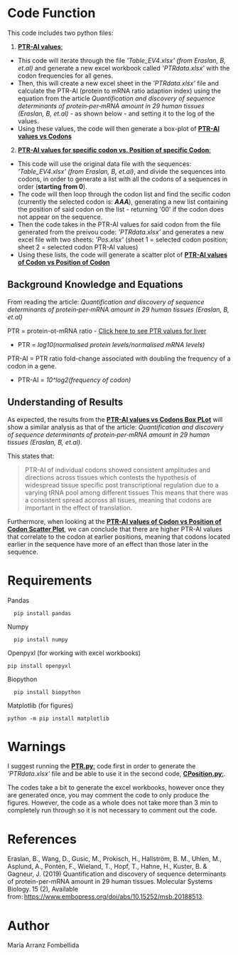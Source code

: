 # Code Function
This code includes two python files:
1. [**PTR-AI values**:](PTR.py)
  - This code will iterate through the file *'Table_EV4.xlsx' (from Eraslan, B, et.al)* and generate a new excel workbook called *'PTRdata.xlsx'* with the codon frequencies for all genes. 
  - Then, this will create a new excel sheet in the *'PTRdata.xlsx'* file and calculate the PTR-AI (protein to mRNA ratio adaption index) using the equation from the article *Quantification and discovery of sequence determinants of protein‐per‐mRNA amount in 29 human tissues (Eraslan, B, et.al)* - as shown below - and setting it to the log of the values.
  - Using these values, the code will then generate a box-plot of [**PTR-AI values vs Codons**](Figures/Box_plot.png)
2. [**PTR-AI values for specific codon vs. Position of specific Codon**:](CPosition.py)
  - This code will use the original data file with the sequences: *'Table_EV4.xlsx' (from Eraslan, B, et.al)*, and divide the sequences into codons, in order to generate a list with all the codons of a sequences in order (**starting from 0**).
  - The code will then loop through the codon list and find the secific codon (currently the selected codon is: ***AAA***), generating a new list containing the position of said codon on the list - returning '00' if the codon does not appear on the sequence.
  - Then the code takes in the PTR-AI values for said codon from the file generated from the preivou code: *'PTRdata.xlsx'* and generates a new excel file with two sheets: *'Pos.xlsx'* (sheet 1 = selected codon position; sheet 2 = selected codon PTR-AI values)
  - Using these lists, the code will generate a scatter plot of [**PTR-AI values of Codon vs Position of Codon**](Figures/Scatter_plot.png)
  
## Background Knowledge and Equations
From reading the article: *Quantification and discovery of sequence determinants of protein‐per‐mRNA amount in 29 human tissues (Eraslan, B, et.al)*

PTR = protein-ot-mRNA ratio -  [Click here to see PTR values for liver](PTR_liver.xlsx)
  - PTR = *log10(normalised protein levels/normalised mRNA levels)*

PTR-AI = PTR ratio fold-change associated with doubling the frequency of a codon in a gene.
  - PTR-AI = *10^log2(frequency of codon)*

## Understanding of Results
As expected, the results from the [**PTR-AI values vs Codons Box PLot**](Figures/Box_plot.png) will show a similar analysis as that of the article: *Quantification and discovery of sequence determinants of protein‐per‐mRNA amount in 29 human tissues (Eraslan, B, et.al)*. 

This states that: 
> PTR-AI of individual codons showed consistent amplitudes and directions across tissues which contests the hypothesis of widespread tissue specific post transcriptional regulation due to a varying tRNA pool among different tissues
This means that there was a consistent spread accross all tisues, meaning that codons are important in the effect of translation.

Furthermore, when looking at the [**PTR-AI values of Codon vs Position of Codon Scatter Plot**](Figures/Scatter_plot.png), we can conclude that there are higher PTR-AI values that correlate to the codon at earlier positions, meaning that codons located earlier in the sequence have more of an effect than those later in the sequence.

# Requirements
Pandas
```
  pip install pandas
```
Numpy
```
  pip install numpy
```
Openpyxl (for working with excel workbooks)
```
pip install openpyxl
```
Biopython
```
  pip install biopython
```
Matplotlib (for figures)
```
python -m pip install matplotlib
```

# Warnings
I suggest running the [**PTR.py**:](PTR.py) code first in order to generate the *'PTRdata.xlsx'* file and be able to use it in the second code, [**CPosition.py**:](CPosition.py).

The codes take a bit to generate the excel workbooks, however once they are generated once, you may comment the code to only produce the figures. However, the code as a whole does not take more than 3 min to completely run through so it is not necessary to comment out the code.

# References
Eraslan, B., Wang, D., Gusic, M., Prokisch, H., Hallström, B. M., Uhlen, M., Asplund, A., Pontén, F., Wieland, T., Hopf, T., Hahne, H., Kuster, B. & Gagneur, J. (2019) Quantification and discovery of sequence determinants of protein-per-mRNA amount in 29 human tissues. Molecular Systems Biology. 15 (2), Available from: https://www.embopress.org/doi/abs/10.15252/msb.20188513.

# Author 
Maria Arranz Fombellida
